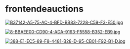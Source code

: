 # frontendeauctions

[![B37142-A5-75-AC-4-BFD-BB83-7228-C59-F3-E50.jpg](https://i.postimg.cc/8C63RtVk/B37142-A5-75-AC-4-BFD-BB83-7228-C59-F3-E50.jpg)](https://postimg.cc/QBj0sgtv)


[![8-BBAEE00-CD90-4-ADA-9163-F5558-B352-EB9.jpg](https://i.postimg.cc/9FnvnV71/8-BBAEE00-CD90-4-ADA-9163-F5558-B352-EB9.jpg)](https://postimg.cc/1fDC8kMN)

[![388-E1-EC5-89-F8-4481-B28-D-95-CB01-F92-B1-D.jpg](https://i.postimg.cc/yY2g5FN5/388-E1-EC5-89-F8-4481-B28-D-95-CB01-F92-B1-D.jpg)](https://postimg.cc/0bdyKKDd)

